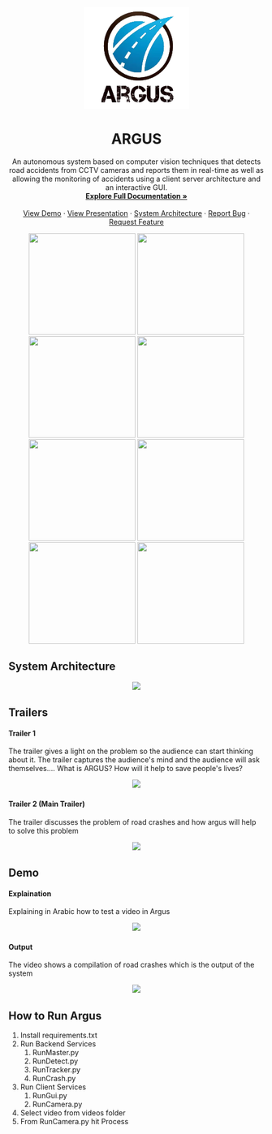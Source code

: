 <!-- PROJECT LOGO -->
<br />
<p align="center">
  <img src="Images\logo.png">
</p>

  <h1 align="center">ARGUS</h1>

  <p align="center">
An autonomous system based on computer vision techniques that detects road accidents from CCTV cameras and reports them in real-time as well as allowing the monitoring of accidents using a client server architecture and an interactive GUI.    <br />
    <a href="https://github.com/khaledsabry97/Argus/blob/master/Documents/GP_document.pdf"><strong>Explore Full Documentation »</strong></a>
    <br />
    <br />
    <a href="#Demo">View Demo</a>
    ·
    <a href="https://github.com/khaledsabry97/Argus/blob/master/Documents/Argus.pptx">View Presentation</a>
    ·
    <a href="#System-Architecture">System Architecture</a>
    ·
    <a href="https://github.com/khaledsabry97/Argus/issues">Report Bug</a>
    ·
    <a href="https://github.com/khaledsabry97/Argus/issues">Request Feature</a>
  </p>

<p align="center">
 
<img src="https://github.com/khaledsabry97/Argus/blob/master/Gif/1517.gif?raw=true" width="210" height="200" />
<img src="https://github.com/khaledsabry97/Argus/blob/master/Gif/1518.gif?raw=true" width="210" height="200" />
<img src="https://github.com/khaledsabry97/Argus/blob/master/Gif/1519.gif?raw=true" width="210" height="200" />
<img src="https://github.com/khaledsabry97/Argus/blob/master/Gif/1529.gif?raw=true" width="210" height="200" />
<img src="https://github.com/khaledsabry97/Argus/blob/master/Gif/1566.gif?raw=true" width="210" height="200" />
<img src="https://github.com/khaledsabry97/Argus/blob/master/Gif/1522.gif?raw=true" width="210" height="200" />
<img src="https://github.com/khaledsabry97/Argus/blob/master/Gif/1528.gif?raw=true" width="210" height="200" />
<img src="https://github.com/khaledsabry97/Argus/blob/master/Gif/1568.gif?raw=true" width="210" height="200" />
 </p>


  <h2 id="System-Architecture">
System Architecture
</h2>


<p align="center">
<img src="https://github.com/khaledsabry97/Argus/blob/master/Images/BlockDiagram.png" width="80%">
      </a>
  </p>
 




## Trailers
#### Trailer 1
The trailer gives a light on the problem so the audience can start thinking about it.
The trailer captures the audience's mind and the audience will ask themselves....
What is ARGUS?
How will it help to save people's lives?
<p align="center">
   <a href="https://www.youtube.com/watch?v=8GmcOIeVAp4">
<img src="https://img.youtube.com/vi/8GmcOIeVAp4/maxresdefault.jpg" width="50%">
      </a>
  </p>
  

#### Trailer 2 (Main Trailer)
The trailer discusses the problem of road crashes and how argus will help to solve this problem
<p align="center">
  
   <a href="https://www.youtube.com/watch?v=nHsk8bgKjX0">
<img src="https://img.youtube.com/vi/nHsk8bgKjX0/maxresdefault.jpg" width="50%">
      </a>
  </p>


  <h2 id="Demo">
Demo
</h2>

#### Explaination
Explaining in Arabic how to test a video in Argus
<p align="center">
   <a href="https://www.youtube.com/watch?v=92DqypG8TKY">
<img src="https://img.youtube.com/vi/92DqypG8TKY/maxresdefault.jpg" width="50%">
      </a>
  </p>
  
#### Output
The video shows a compilation of road crashes which is the output of the system

<p align="center">
   <a href="https://www.youtube.com/watch?v=R74K5aWLSLk">
<img src="https://img.youtube.com/vi/R74K5aWLSLk/maxresdefault.jpg" width="50%">
      </a>
  </p>




  




## How to Run Argus
1. Install requirements.txt
1. Run Backend Services
   1. RunMaster.py
   1. RunDetect.py
   1. RunTracker.py
   1. RunCrash.py
1. Run Client Services
   1. RunGui.py
   1. RunCamera.py
1. Select video from videos folder
1. From RunCamera.py hit Process
